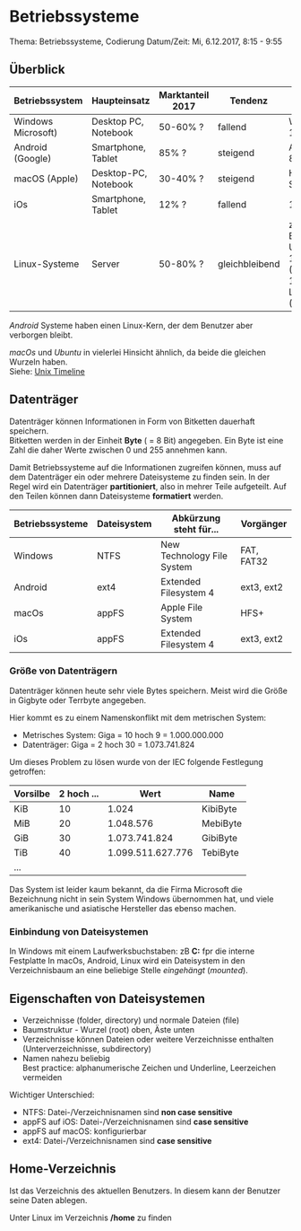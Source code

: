 # Betriebssysteme

Thema: Betriebssysteme, Codierung
Datum/Zeit: Mi, 6.12.2017, 8:15 - 9:55

## Überblick

| Betriebssystem | Haupteinsatz | Marktanteil 2017 | Tendenz | Aktuell |
| -------------- | ------------ | -------------- | ---------- | ---------- |
| Windows Microsoft) | Desktop PC, Notebook | 50-60% ? | fallend | Windows 10
| Android (Google) | Smartphone, Tablet | 85% ?| steigend | Android 8 (Oreo)
| macOS (Apple) | Desktop-PC, Notebook | 30-40% ? | steigend | High Sierra
| iOs | Smartphone, Tablet | 12% ? | fallend | 11.2
| Linux-Systeme | Server | 50-80% ? | gleichbleibend | zum Beispiel Ubuntu 17.10 (Artful), 16.04 LTS (Xenial)

*Android* Systeme haben einen Linux-Kern, der dem Benutzer aber verborgen bleibt.

*macOs* und *Ubuntu* in vielerlei Hinsicht ähnlich, da beide die gleichen Wurzeln haben.  
Siehe: [Unix Timeline](https://en.wikipedia.org/wiki/MacOS#/media/File:Unix_timeline.en.svg)

## Datenträger
 
Datenträger können Informationen in Form von Bitketten dauerhaft speichern.  
Bitketten werden in der Einheit **Byte** ( = 8 Bit) angegeben. Ein Byte ist eine
Zahl die daher Werte zwischen 0 und 255 annehmen kann.

Damit Betriebssysteme auf die Informationen zugreifen können, muss auf
dem Datenträger ein oder mehrere Dateisysteme zu finden sein. In der 
Regel wird ein Datenträger **partitioniert**, also in mehrer Teile 
aufgeteilt. Auf den Teilen können dann Dateisysteme **formatiert** werden.

| Betriebssysteme | Dateisystem | Abkürzung steht für... | Vorgänger |
| ----------- | ------------ | ------------------ | ----------------- |
| Windows | NTFS | New Technology File System | FAT, FAT32
| Android | ext4 | Extended Filesystem 4 | ext3, ext2|
| macOs   | appFS | Apple File System | HFS+
| iOs | appFS | Extended Filesystem 4 | ext3, ext2

### Größe von Datenträgern

Datenträger können heute sehr viele Bytes speichern. Meist wird die Größe in Gigbyte oder Terrbyte angegeben.

Hier kommt es zu einem Namenskonflikt mit dem metrischen System:

* Metrisches System: Giga = 10 hoch 9 = 1.000.000.000
* Datenträger: Giga = 2 hoch 30 = 1.073.741.824

Um dieses Problem zu lösen wurde von der IEC  folgende Festlegung getroffen:

| Vorsilbe | 2 hoch ... | Wert | Name |
| -------- | ---------- | ---- | ---- |
| KiB      | 10         | 1.024 | KibiByte |
| MiB      | 20         | 1.048.576 | MebiByte |
| GiB      | 30         | 1.073.741.824 | GibiByte |
| TiB      | 40         | 1.099.511.627.776 | TebiByte |
| ...      |            | |

Das System ist leider kaum bekannt, da die Firma Microsoft die Bezeichnung nicht in sein System Windows übernommen hat,
und viele amerikanische und asiatische Hersteller das ebenso machen.

### Einbindung von Dateisystemen

In Windows mit einem Laufwerksbuchstaben: zB **C:** fpr die interne Festplatte
In macOs, Android, Linux wird ein Dateisystem in den Verzeichnisbaum an eine beliebige Stelle *eingehängt* (*mounted*).

## Eigenschaften von Dateisystemen

* Verzeichnisse (folder, directory) und normale Dateien (file)
* Baumstruktur - Wurzel (root) oben, Äste unten
* Verzeichnisse können Dateien oder weitere Verzeichnisse enthalten (Unterverzeichnisse, subdirectory) 
* Namen nahezu beliebig  
  Best practice: alphanumerische Zeichen und Underline, Leerzeichen vermeiden

Wichtiger Unterschied:
* NTFS: Datei-/Verzeichnisnamen sind **non case sensitive**
* appFS auf iOS: Datei-/Verzeichnisnamen sind **case sensitive**
* appFS auf macOS: konfigurierbar
* ext4: Datei-/Verzeichnisnamen sind **case sensitive**

## Home-Verzeichnis

Ist das Verzeichnis des aktuellen Benutzers. In diesem kann der Benutzer seine Daten ablegen.

Unter Linux im Verzeichnis **/home** zu finden
